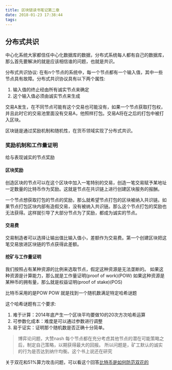 ```yaml
---
title: 区块链读书笔记第二章
date: 2018-01-23 17:38:44
tags:
---
```


## 分布式共识

中心化系统大家都信任中心化数据库的数据，分布式系统每人都有自己的数据库，那么首先要解决的就是应该相信谁的问题，也就是共识。

分布式共识协议: 在有n个节点的系统中，每一个节点都有一个输入值，其中一些节点具有故障。分布式共识协议具有以下两个属性:

1. 输入值的终止经由所有诚实节点来确定
2. 这个输入值必须由诚实节点来生成

交易A发生，在不同节点可能有这个交易也可能没有，如果一个节点获取打包权，并且此时它的交易池里面没有交易A，他照样打包。交易A将在之后的打包中被打入区块。

区块链是通过奖励机制和随机性，在货币领域实现了分布式共识。

### 奖励机制和工作量证明

给与表现诚实的节点奖励

#### 区块奖励

创造区块的节点可以在这个区块中加入一笔特别的交易，创造一笔交易赋予某地址一定数量的比特币作为奖励。这就是节点在共识链上进行创建区块服务的报酬。

一个节点想获取打包的节点的奖励，那么就希望节点打包的区块被纳入共识链。如果节点打包区块内部有造假交易，没有被纳入共识链。那么这个节点打包的奖励也无法获得。这样就引导了大部分节点为了奖励，都成为诚实的节点。

#### 交易费

交易制造者可以选择让输出值比输入值小，差额作为交易费。第一个创建区块把这笔交易放进区块链的节点获得此差额。

#### 挖矿与工作量证明

我们按照占有某种资源的比例来选取节点，假定这种资源是无法垄断的。
如果这种资源是计算能力，那么就是工作量证明(proof of work)(POW)
如果这种资源是某种币的拥有量，那么就是权益证明(proof of stake)(POS)

比特币采用的是POW
POW 就是找到一个随机数满足特定哈希谜题

这个哈希谜题有三个要求: 

1. 难于计算：2014年底产生一个区块平均要做10的20次方次哈希运算
2. 可参数化成本：难度是可以通过参数进行调整
3. 易于证实：证明那个随机数是否正确十分简单。

> 博弈论问题，大赞nash
> 每个节点都在充分考虑其他节点的潜在可能策略之后，制定自己策略，以期获得最大的回报。
> 所以问题是，矿工默认的诚实的行为是否达到纳什均衡。这个书上说还在研究

关于双花和51%算力攻击问题，可以看这个回答[比特币是如何防范双花的](https://www.zhihu.com/question/39948446)